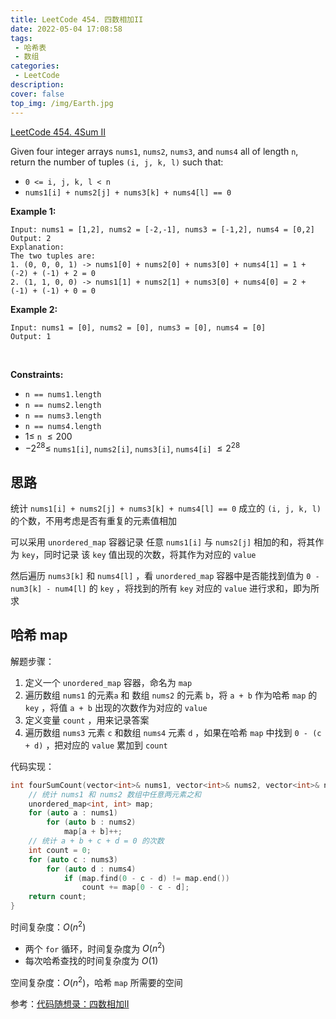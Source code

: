 ```yaml
---
title: LeetCode 454. 四数相加II
date: 2022-05-04 17:08:58
tags:
 - 哈希表
 - 数组
categories:
 - LeetCode
description:
cover: false
top_img: /img/Earth.jpg
---
```


[LeetCode 454. 4Sum II](https://leetcode-cn.com/problems/4sum-ii/)

Given four integer arrays `nums1`, `nums2`, `nums3`, and `nums4` all of length `n`, return the number of tuples `(i, j, k, l)` such that:

 - `0 <= i, j, k, l < n`
 - `nums1[i] + nums2[j] + nums3[k] + nums4[l] == 0`
 

**Example 1:**

    Input: nums1 = [1,2], nums2 = [-2,-1], nums3 = [-1,2], nums4 = [0,2]
    Output: 2
    Explanation:
    The two tuples are:
    1. (0, 0, 0, 1) -> nums1[0] + nums2[0] + nums3[0] + nums4[1] = 1 + (-2) + (-1) + 2 = 0
    2. (1, 1, 0, 0) -> nums1[1] + nums2[1] + nums3[0] + nums4[0] = 2 + (-1) + (-1) + 0 = 0


**Example 2:**

    Input: nums1 = [0], nums2 = [0], nums3 = [0], nums4 = [0]
    Output: 1
 

**Constraints:**

 - `n == nums1.length`
 - `n == nums2.length`
 - `n == nums3.length`
 - `n == nums4.length`
 - $1 \le$ `n` $\le 200$
 - $- 2^{28} \le$ `nums1[i]`, `nums2[i]`, `nums3[i]`, `nums4[i]` $\le 2^{28}$

## 思路

统计 `nums1[i] + nums2[j] + nums3[k] + nums4[l] == 0` 成立的 `(i, j, k, l)` 的个数，不用考虑是否有重复的元素值相加

可以采用 `unordered_map` 容器记录 任意 `nums1[i]` 与 `nums2[j]` 相加的和，将其作为 `key`，同时记录 该 `key` 值出现的次数，将其作为对应的 `value`

然后遍历 `nums3[k]` 和 `nums4[l]` ，看 `unordered_map` 容器中是否能找到值为 `0 - num3[k] - num4[l]` 的 `key` ，将找到的所有 `key` 对应的 `value` 进行求和，即为所求

## 哈希 map

解题步骤：

1. 定义一个 `unordered_map` 容器，命名为 `map`
2. 遍历数组 `nums1` 的元素`a` 和 数组 `nums2` 的元素 `b`，将 `a + b` 作为哈希 `map` 的 `key` ，将值 `a + b` 出现的次数作为对应的 `value`
3. 定义变量 `count` ，用来记录答案
4. 遍历数组 `nums3` 元素 `c` 和数组 `nums4` 元素 `d` ，如果在哈希 `map` 中找到 `0 - (c + d)` ，把对应的 `value` 累加到 `count`

代码实现：

```cpp
int fourSumCount(vector<int>& nums1, vector<int>& nums2, vector<int>& nums3, vector<int>& nums4) {
    // 统计 nums1 和 nums2 数组中任意两元素之和
    unordered_map<int, int> map;
    for (auto a : nums1)
        for (auto b : nums2)
            map[a + b]++;
    // 统计 a + b + c + d = 0 的次数
    int count = 0;
    for (auto c : nums3)
        for (auto d : nums4)
            if (map.find(0 - c - d) != map.end())
                count += map[0 - c - d];
    return count;
}
```

时间复杂度：$O(n^2)$
 - 两个 `for` 循环，时间复杂度为 $O(n^2)$
 - 每次哈希查找的时间复杂度为 $O(1)$

空间复杂度：$O(n^2)$，哈希 `map` 所需要的空间

参考：[代码随想录：四数相加II](https://www.programmercarl.com/0454.%E5%9B%9B%E6%95%B0%E7%9B%B8%E5%8A%A0II.html#%E5%85%B6%E4%BB%96%E8%AF%AD%E8%A8%80%E7%89%88%E6%9C%AC)
